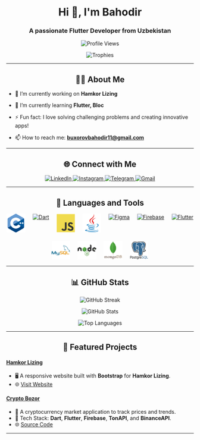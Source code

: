 <h1 align="center">Hi 👋, I'm Bahodir</h1>
<h3 align="center">A passionate Flutter Developer from Uzbekistan</h3>

<p align="center">
  <img src="https://komarev.com/ghpvc/?username=baxa073&label=Profile%20views&color=0e75b6&style=flat" alt="Profile Views" />
</p>

<p align="center">
  <img src="https://github-profile-trophy.vercel.app/?username=baxa073&theme=darkhub&margin-w=15&margin-h=15" alt="Trophies" />
</p>

---

<h2 align="center">🧑‍💻 About Me</h2>

- 🔭 I’m currently working on **Hamkor Lizing**

- 🌱 I’m currently learning **Flutter, Bloc**

- ⚡ Fun fact: I love solving challenging problems and creating innovative apps!

- 📫 How to reach me: **buxorovbahodir11@gmail.com**

---

<h2 align="center">🌐 Connect with Me</h2>
<p align="center">
  <a href="https://linkedin.com/in/bahodir-buxorov" target="_blank">
    <img src="https://img.shields.io/badge/-LinkedIn-0077B5?style=flat&logo=linkedin&logoColor=white" alt="LinkedIn" />
  </a>
  <a href="https://instagram.com/bahodir.buxoriy" target="_blank">
    <img src="https://img.shields.io/badge/-Instagram-E4405F?style=flat&logo=instagram&logoColor=white" alt="Instagram" />
  </a>
  <a href="https://t.me/BahodirBuxoriy" target="_blank">
    <img src="https://img.shields.io/badge/-Telegram-2CA5E0?style=flat&logo=telegram&logoColor=white" alt="Telegram" />
  </a>
  <a href="mailto:buxorovbahodir11@gmail.com" target="_blank">
    <img src="https://img.shields.io/badge/-Gmail-D14836?style=flat&logo=gmail&logoColor=white" alt="Gmail" />
  </a>
</p>



---

<h2 align="center">🚀 Languages and Tools</h2>
<p align="center" style="display: flex; flex-wrap: wrap; justify-content: center; gap: 20px;">
  <a href="https://isocpp.org/" target="_blank" rel="noreferrer"> 
    <img src="https://raw.githubusercontent.com/devicons/devicon/master/icons/cplusplus/cplusplus-original.svg" alt="C++" width="50" height="50"/> 
  </a>
  <a href="https://dart.dev" target="_blank" rel="noreferrer"> 
    <img src="https://www.vectorlogo.zone/logos/dartlang/dartlang-icon.svg" alt="Dart" width="50" height="50"/> 
  </a> 
  <a href="https://developer.mozilla.org/en-US/docs/Web/JavaScript" target="_blank" rel="noreferrer"> 
    <img src="https://raw.githubusercontent.com/devicons/devicon/master/icons/javascript/javascript-original.svg" alt="JavaScript" width="50" height="50"/> 
  </a>
  <a href="https://www.java.com/" target="_blank" rel="noreferrer"> 
    <img src="https://raw.githubusercontent.com/devicons/devicon/master/icons/java/java-original.svg" alt="Java" width="50" height="50"/> 
  </a>
  <a href="https://www.figma.com/" target="_blank" rel="noreferrer"> 
    <img src="https://www.vectorlogo.zone/logos/figma/figma-icon.svg" alt="Figma" width="50" height="50"/> 
  </a> 
  <a href="https://firebase.google.com/" target="_blank" rel="noreferrer"> 
    <img src="https://www.vectorlogo.zone/logos/firebase/firebase-icon.svg" alt="Firebase" width="50" height="50"/> 
  </a> 
  <a href="https://flutter.dev" target="_blank" rel="noreferrer"> 
    <img src="https://www.vectorlogo.zone/logos/flutterio/flutterio-icon.svg" alt="Flutter" width="50" height="50"/> 
  </a> 
  <a href="https://www.mysql.com/" target="_blank" rel="noreferrer"> 
    <img src="https://raw.githubusercontent.com/devicons/devicon/master/icons/mysql/mysql-original-wordmark.svg" alt="MySQL" width="50" height="50"/> 
  </a>
  <a href="https://nodejs.org" target="_blank" rel="noreferrer"> 
    <img src="https://raw.githubusercontent.com/devicons/devicon/master/icons/nodejs/nodejs-original-wordmark.svg" alt="Node.js" width="50" height="50"/> 
  </a> 
  <a href="https://www.mongodb.com/" target="_blank" rel="noreferrer"> 
    <img src="https://raw.githubusercontent.com/devicons/devicon/master/icons/mongodb/mongodb-original-wordmark.svg" alt="MongoDB" width="50" height="50"/> 
  </a>
  <a href="https://www.postgresql.org/" target="_blank" rel="noreferrer"> 
    <img src="https://raw.githubusercontent.com/devicons/devicon/master/icons/postgresql/postgresql-original-wordmark.svg" alt="PostgreSQL" width="50" height="50"/> 
  </a>
</p>

---

<h2 align="center">📊 GitHub Stats</h2>
<p align="center">
  <img src="https://github-readme-streak-stats.herokuapp.com/?user=baxa073&theme=dark" alt="GitHub Streak" />
</p>
<p align="center">
  <img src="https://github-readme-stats.vercel.app/api?username=baxa073&show_icons=true&locale=en&theme=dark" alt="GitHub Stats" />
</p>
<p align="center">
  <img src="https://github-readme-stats.vercel.app/api/top-langs?username=baxa073&show_icons=true&locale=en&layout=compact&theme=dark" alt="Top Languages" />
</p>

---

<h2 align="center">🌟 Featured Projects</h2>

#### [Hamkor Lizing](https://hamkor-lizing.uz/)
- 🖥️ A responsive website built with **Bootstrap** for **Hamkor Lizing**.
- 🌐 [Visit Website](https://hamkor-lizing.uz/)

#### [Crypto Bozor](https://github.com/Baxa073/crypto-bozor)
- 📱 A cryptocurrency market application to track prices and trends.
- 🔧 Tech Stack: **Dart**, **Flutter**, **Firebase**, **TonAPI**, and **BinanceAPI**.
- 🌐 [Source Code](https://github.com/Baxa073/crypto-bozor)


---


</p>
